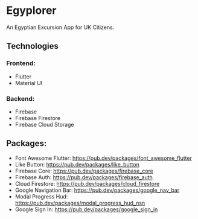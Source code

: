 # Egyplorer
An Egyptian Excursion App for UK Citizens.

## Technologies
### Frontend:
- Flutter
- Material UI

### Backend:
- Firebase
- Firebase Firestore
- Firebase Cloud Storage

## Packages:
- Font Awesome Flutter: https://pub.dev/packages/font_awesome_flutter
- Like Button: https://pub.dev/packages/like_button
- Firebase Core: https://pub.dev/packages/firebase_core
- Firebase Auth: https://pub.dev/packages/firebase_auth 
- Cloud Firestore: https://pub.dev/packages/cloud_firestore
- Google Navigation Bar: https://pub.dev/packages/google_nav_bar
- Modal Progress Hud: https://pub.dev/packages/modal_progress_hud_nsn
- Google Sign In: https://pub.dev/packages/google_sign_in
